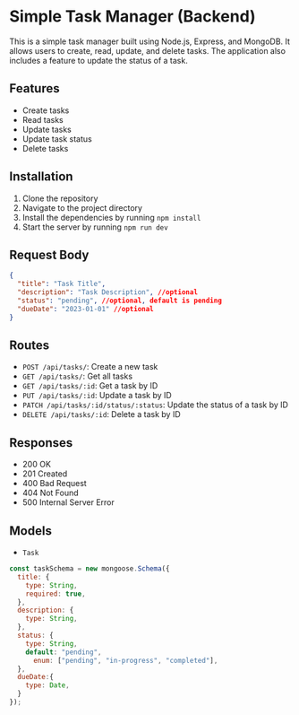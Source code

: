# Simple Task Manager (Backend)

This is a simple task manager built using Node.js, Express, and MongoDB. It allows users to create, read, update, and delete tasks. The application also includes a feature to update the status of a task.

## Features

- Create tasks
- Read tasks
- Update tasks
- Update task status
- Delete tasks

## Installation

1. Clone the repository
2. Navigate to the project directory
3. Install the dependencies by running `npm install`
4. Start the server by running `npm run dev`


## Request Body 
```json
{
  "title": "Task Title",
  "description": "Task Description", //optional
  "status": "pending", //optional, default is pending
  "dueDate": "2023-01-01" //optional
}
```
## Routes

- `POST /api/tasks/`: Create a new task
- `GET /api/tasks/`: Get all tasks
- `GET /api/tasks/:id`: Get a task by ID
- `PUT /api/tasks/:id`: Update a task by ID
- `PATCH /api/tasks/:id/status/:status`: Update the status of a task by ID
- `DELETE /api/tasks/:id`: Delete a task by ID

## Responses
- 200 OK
- 201 Created
- 400 Bad Request
- 404 Not Found
- 500 Internal Server Error

## Models
- `Task`
```js
const taskSchema = new mongoose.Schema({
  title: {
    type: String,
    required: true,
  },
  description: {
    type: String,
  },
  status: {
    type: String,
    default: "pending",
	  enum: ["pending", "in-progress", "completed"],
  },
  dueDate:{
    type: Date,
  }
});
```